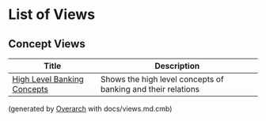 # List of Views

## Concept Views
| Title | Description |
|---|---|
| [High Level Banking Concepts](concept-view.md) | Shows the high level concepts of banking and their relations |


(generated by [Overarch](https://github.com/soulspace-org/overarch) with docs/views.md.cmb)
